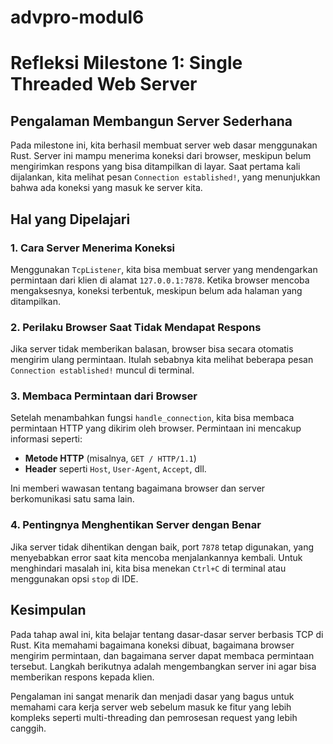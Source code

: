 # advpro-modul6

# Refleksi Milestone 1: Single Threaded Web Server

## Pengalaman Membangun Server Sederhana

Pada milestone ini, kita berhasil membuat server web dasar menggunakan Rust. Server ini mampu menerima koneksi dari browser, meskipun belum mengirimkan respons yang bisa ditampilkan di layar. Saat pertama kali dijalankan, kita melihat pesan `Connection established!`, yang menunjukkan bahwa ada koneksi yang masuk ke server kita.

## Hal yang Dipelajari

### 1. Cara Server Menerima Koneksi
Menggunakan `TcpListener`, kita bisa membuat server yang mendengarkan permintaan dari klien di alamat `127.0.0.1:7878`. Ketika browser mencoba mengaksesnya, koneksi terbentuk, meskipun belum ada halaman yang ditampilkan.

### 2. Perilaku Browser Saat Tidak Mendapat Respons
Jika server tidak memberikan balasan, browser bisa secara otomatis mengirim ulang permintaan. Itulah sebabnya kita melihat beberapa pesan `Connection established!` muncul di terminal.

### 3. Membaca Permintaan dari Browser
Setelah menambahkan fungsi `handle_connection`, kita bisa membaca permintaan HTTP yang dikirim oleh browser. Permintaan ini mencakup informasi seperti:
- **Metode HTTP** (misalnya, `GET / HTTP/1.1`)
- **Header** seperti `Host`, `User-Agent`, `Accept`, dll.

Ini memberi wawasan tentang bagaimana browser dan server berkomunikasi satu sama lain.

### 4. Pentingnya Menghentikan Server dengan Benar
Jika server tidak dihentikan dengan baik, port `7878` tetap digunakan, yang menyebabkan error saat kita mencoba menjalankannya kembali. Untuk menghindari masalah ini, kita bisa menekan `Ctrl+C` di terminal atau menggunakan opsi `stop` di IDE.

## Kesimpulan
Pada tahap awal ini, kita belajar tentang dasar-dasar server berbasis TCP di Rust. Kita memahami bagaimana koneksi dibuat, bagaimana browser mengirim permintaan, dan bagaimana server dapat membaca permintaan tersebut. Langkah berikutnya adalah mengembangkan server ini agar bisa memberikan respons kepada klien.

Pengalaman ini sangat menarik dan menjadi dasar yang bagus untuk memahami cara kerja server web sebelum masuk ke fitur yang lebih kompleks seperti multi-threading dan pemrosesan request yang lebih canggih.